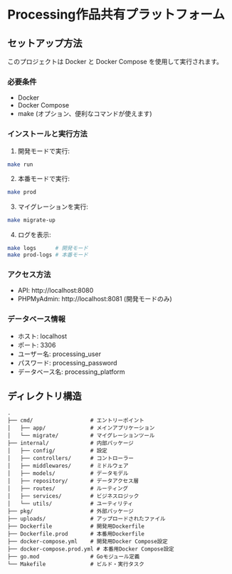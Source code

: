 # Processing作品共有プラットフォーム

## セットアップ方法

このプロジェクトは Docker と Docker Compose を使用して実行されます。

### 必要条件

- Docker
- Docker Compose
- make (オプション、便利なコマンドが使えます)

### インストールと実行方法

1. 開発モードで実行:

```bash
make run
```

2. 本番モードで実行:

```bash
make prod
```

3. マイグレーションを実行:

```bash
make migrate-up
```

4. ログを表示:

```bash
make logs      # 開発モード
make prod-logs # 本番モード
```

### アクセス方法

- API: http://localhost:8080
- PHPMyAdmin: http://localhost:8081 (開発モードのみ)

### データベース情報

- ホスト: localhost
- ポート: 3306
- ユーザー名: processing_user
- パスワード: processing_password
- データベース名: processing_platform

## ディレクトリ構造

```
.
├── cmd/                  # エントリーポイント
│   ├── app/              # メインアプリケーション
│   └── migrate/          # マイグレーションツール
├── internal/             # 内部パッケージ
│   ├── config/           # 設定
│   ├── controllers/      # コントローラー
│   ├── middlewares/      # ミドルウェア
│   ├── models/           # データモデル
│   ├── repository/       # データアクセス層
│   ├── routes/           # ルーティング
│   ├── services/         # ビジネスロジック
│   └── utils/            # ユーティリティ
├── pkg/                  # 外部パッケージ
├── uploads/              # アップロードされたファイル
├── Dockerfile            # 開発用Dockerfile
├── Dockerfile.prod       # 本番用Dockerfile
├── docker-compose.yml    # 開発用Docker Compose設定
├── docker-compose.prod.yml # 本番用Docker Compose設定
├── go.mod                # Goモジュール定義
└── Makefile              # ビルド・実行タスク
```
